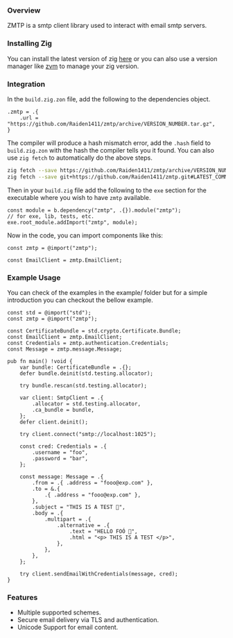 ### Overview
ZMTP is a smtp client library used to interact with email smtp servers.


### Installing Zig
You can install the latest version of zig [here](https://ziglang.org/download/) or you can also use a version manager like [zvm](https://www.zvm.app/guides/install-zvm/) to manage your zig version.


### Integration
In the `build.zig.zon` file, add the following to the dependencies object.

```zig
.zmtp = .{
    .url = "https://github.com/Raiden1411/zmtp/archive/VERSION_NUMBER.tar.gz",
}
```

The compiler will produce a hash mismatch error, add the `.hash` field to `build.zig.zon` with the hash the compiler tells you it found.
You can also use `zig fetch` to automatically do the above steps.

```bash
zig fetch --save https://github.com/Raiden1411/zmtp/archive/VERSION_NUMBER.tar.gz 
zig fetch --save git+https://github.com/Raiden1411/zmtp.git#LATEST_COMMIT
```

Then in your `build.zig` file add the following to the `exe` section for the executable where you wish to have `zmtp` available.

```zig
const module = b.dependency("zmtp", .{}).module("zmtp");
// for exe, lib, tests, etc.
exe.root_module.addImport("zmtp", module);
```

Now in the code, you can import components like this:

```zig
const zmtp = @import("zmtp");

const EmailClient = zmtp.EmailClient;
```

### Example Usage
You can check of the examples in the example/ folder but for a simple introduction you can checkout the bellow example.

```zig
const std = @import("std");
const zmtp = @import("zmtp");

const CertificateBundle = std.crypto.Certificate.Bundle;
const EmailClient = zmtp.EmailClient;
const Credentials = zmtp.authentication.Credentials;
const Message = zmtp.message.Message;

pub fn main() !void {
    var bundle: CertificateBundle = .{};
    defer bundle.deinit(std.testing.allocator);

    try bundle.rescan(std.testing.allocator);

    var client: SmtpClient = .{
        .allocator = std.testing.allocator,
        .ca_bundle = bundle,
    };
    defer client.deinit();

    try client.connect("smtp://localhost:1025");

    const cred: Credentials = .{
        .username = "foo",
        .password = "bar",
    };

    const message: Message = .{
        .from = .{ .address = "fooo@exp.com" },
        .to = &.{
            .{ .address = "fooo@exp.com" },
        },
        .subject = "THIS IS A TEST 🥱",
        .body = .{
            .multipart = .{
                .alternative = .{
                    .text = "HELLO FOÓ 🥱",
                    .html = "<p> THIS IS A TEST </p>",
                },
            },
        },
    };

    try client.sendEmailWithCredentials(message, cred);
}
```


### Features

- Multiple supported schemes.
- Secure email delivery via TLS and authentication.
- Unicode Support for email content.
